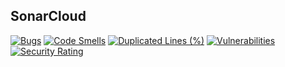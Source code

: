 ## SonarCloud

[![Bugs](https://sonarcloud.io/api/project_badges/measure?project=Denwiliusz27_ebiznes&metric=bugs)](https://sonarcloud.io/summary/new_code?id=Denwiliusz27_ebiznes)
[![Code Smells](https://sonarcloud.io/api/project_badges/measure?project=Denwiliusz27_ebiznes&metric=code_smells)](https://sonarcloud.io/summary/new_code?id=Denwiliusz27_ebiznes)
[![Duplicated Lines (%)](https://sonarcloud.io/api/project_badges/measure?project=Denwiliusz27_ebiznes&metric=duplicated_lines_density)](https://sonarcloud.io/summary/new_code?id=Denwiliusz27_ebiznes)
[![Vulnerabilities](https://sonarcloud.io/api/project_badges/measure?project=Denwiliusz27_ebiznes&metric=vulnerabilities)](https://sonarcloud.io/summary/new_code?id=Denwiliusz27_ebiznes)
[![Security Rating](https://sonarcloud.io/api/project_badges/measure?project=Denwiliusz27_ebiznes&metric=security_rating)](https://sonarcloud.io/summary/new_code?id=Denwiliusz27_ebiznes)
